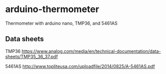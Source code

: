 # arduino-thermometer
Thermometer with arduino nano, TMP36, and 5461AS

## Data sheets

TMP36
https://www.analog.com/media/en/technical-documentation/data-sheets/TMP35_36_37.pdf

5461AS
http://www.topliteusa.com/uploadfile/2014/0825/A-5461AS.pdf